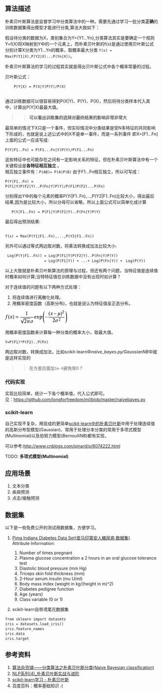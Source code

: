 ## 算法描述  
朴素贝叶斯算法是监督学习中分类算法中的一种。需要先通过学习一批分类**正确**的训练数据集得出模型才能进行分类,算法大致如下：

假设待分类的数据为X，类别集合为Y={Y1...Yn},分类算法其实是要确定一个规则Y=f(X)将X映射到Y中的一个元素上，而朴素贝叶斯的f(x)是通过使用贝叶斯公式分别计算X分类为Y1...Yn的概率，取概率最大分类 `f(x) = Max(P(Y1|X),P(Y2|X)...P(Yn|X))`。


朴素贝叶斯算法的学习的过程其实就是得出贝叶斯公式中各个概率常量的过程。 

贝叶斯公式：  
```   
    P(Y|X) = P(X|Y)P(Y)/P(X) 
    
```  

通过训练数据可以很容易得到P(X|Y)、P(Y)、P(X)，然后将待分类样本代入其中，计算出P(Y|X)最最大值。

>>**可以看出训练集的选择对最终结果的影响非常非常大**

最简单的情况下X只是一个事件，但实际情况中分类结果是受N多特征的共同影响下形成的，也就是说上述公式中的X不是单一事件，而是一系列事件
即X=[F1...Fn]上面的公式一应该写成:

   ``` 
   P(Y|F1..Fn) = P(F1...Fn|Y)P(Y)/P(F1...Fn)
   
   ```  

这些特征中也可能存在之间有一定影响关系的特征，但在朴素贝叶斯算法中有一个关键假设是**各特征相互独立**  。  
相互独立事件有：`P(AB)= P(A)P(B)` 由于F1...Fn相互独立，所以可写成：

```
P(Y|F1..Fn) =
P(F1|Y)P(F2|Y)..P(Fn|Y)P(Y)/P(F1)P(F2)...P(Fn)

```

分别得出Y中的每个元素的概率P(Yi|F1..Fn),...,P(Y2|F1..Fn)比较大小，得出最后结果,因为是比较大小，所以分母可以省略，所以上面公式可以简单化成计算

```
   P(Y|F1..Fn) = P(F1|Y)P(F2|Y)..P(Fn|Y)P(Y)

```

最后得出预测结果:
```

f(x) = Max(P(Y1|F1..Fn),...,P(Y2|F1..Fn))

```

另外可以通过等式两边取对数，将乘法转换成加法比较大小:
```
 Log(P(Y|F1..Fn)) = Log(P(F1|Y)P(F2|Y)..P(Fn|Y)P(Y))
                  = Log(P(F1|Y)) + ...+ Log(P(Fn|Y)) +　Log(P(Y))
```



以上大致就是朴素贝叶斯算法的原理与过程，但还有两个问题，当特征值是连续值时概率如何计算;当特特征值在训练数据中没有出现时如计算？

对于连续值的问题有以下两种方式处理：
1. 将连续值进行离散化处理。
2. 用概率密度函数（高斯分布)，也就是说认为特征值呈正态分布。

![image](_image/gaussian.jpg)


用概率密度函数来计算每一种分类的概率大小，取最大值。

```
Y=P(F1)*P(F2)..P(Fn)
```
两边取对数，转换成加法，比如scikit-learn中*naive_bayes.py/GaussianNB*中就是这样实现的
>>在方差后面加`1e-9`避免除0 ?


### 代码实现
实现比较简单，统计一下各个概率值，代入公式即可。  
见：https://github.com/longforfreedom/ml/blob/master/naivebayes.py  

### scikit-learn
自己实现不复杂，用现成的更简单[scikit-learn中的朴素贝叶斯](http://scikit-learn.org/dev/modules/naive_bayes.html)中用于处理连续值的高斯分布型模型(Gaussian)、常用于处理分本分类的常用于多项式模型(Multinomial)以及伯努力模型(BernoulliNB)都有实现，

可以参考:http://www.cnblogs.com/pinard/p/6074222.html

TODO: **多项式模型(Multinomial)**


## 应用场景
1. 文本分类 
2. 疾病预测
3. 点击/接触预测

## 数据集
以下是一些免费公开的测试用数据集，方便学习。  

1. [Pima Indians Diabetes Data Set(皮马印第安人糖尿病 数据集)](https://archive.ics.uci.edu/ml/machine-learning-databases/pima-indians-diabetes/pima-indians-diabetes.data)  
Attribute Information:  
    1. Number of times pregnant   
    2. Plasma glucose concentration a 
    2  hours in an oral glucose tolerance test  
    3. Diastolic blood pressure (mm Hg)  
    4. Triceps skin fold thickness (mm) 
    4. 2-Hour serum insulin (mu U/ml) 
    6. Body mass index (weight in kg/(height in m)^2)  
    7. Diabetes pedigree function  
    8. Age (years)   
    9. Class variable (0 or 1) 

2. scikit-learn自带鸢尾花数据集
```  
from sklearn import datasets
iris = datasets.load_iris()
iris.feature_names
iris.data     
iris.target

```


## 参考资料
1. [算法杂货铺——分类算法之朴素贝叶斯分类(Naive Bayesian classification)](http://www.cnblogs.com/leoo2sk/archive/2010/09/17/1829190.html)
2. [NLP系列(4)_朴素贝叶斯实战与进阶](http://blog.csdn.net/han_xiaoyang/article/details/50629608)
2. [scikit-learn学习 - 朴素贝叶斯](http://www.cnblogs.com/zhaoxy/p/5075466.html)
3. 百度百科：概率基础知识 :(  
